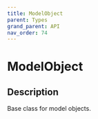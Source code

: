```yaml
---
title: ModelObject
parent: Types
grand_parent: API
nav_order: 74
---
```


# ModelObject

## Description

Base class for model objects.
